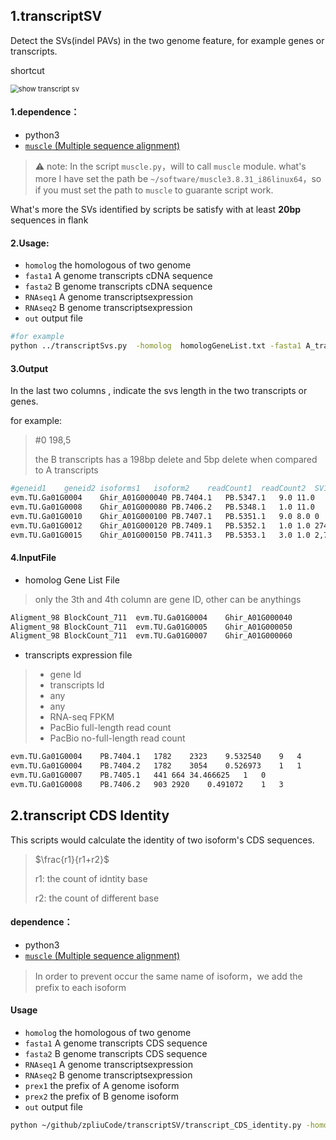 ## 1.transcriptSV

Detect the SVs(indel PAVs) in the two genome feature, for example genes or transcripts.

shortcut

<img src="https://ftp.bmp.ovh/imgs/2020/12/558d13fa9b93b8c3.png" alt="show transcript sv" style="zoom:80%;" />

#### 1.dependence：

+ python3
+ [`muscle` (Multiple sequence alignment)](http://www.drive5.com/)

> :warning:	note: In the script `muscle.py`，will to call `muscle` module. what's more I have set the path be `~/software/muscle3.8.31_i86linux64`，so if  you must set the path to `muscle` to guarante script work.

What's more the SVs identified by scripts be satisfy with at least **20bp** sequences in flank

#### 2.Usage:

+ `homolog` the homologous of two genome
+ `fasta1`  A genome transcripts cDNA sequence 
+ `fasta2`  B genome transcripts cDNA sequence 
+ `RNAseq1` A genome transcriptsexpression
+ `RNAseq2` B genome transcriptsexpression
+ `out`  output file

```bash
#for example
python ../transcriptSvs.py  -homolog  homologGeneList.txt -fasta1 A_transcript_cDNA.fa  -fasta2 B_transcript_cDNA.fa  -RNAseq1 A_transcripts_expression.txt  -RNAseq2 B_transcripts_expression.txt -transcriptSVs.txt 
```

#### 3.Output

In the last two columns , indicate the svs length in the two transcripts or genes.

for example:

> #0	198,5 
>
> the B transcripts has a 198bp delete and 5bp delete when compared to A transcripts

```bash
#geneid1	geneid2	isoforms1	isoform2	readCount1	readCount2	SV1	SV2
evm.TU.Ga01G0004	Ghir_A01G000040	PB.7404.1	PB.5347.1	9.0	11.0	0	4
evm.TU.Ga01G0008	Ghir_A01G000080	PB.7406.2	PB.5348.1	1.0	11.0	1,0	10,208,79,7,96,347,31,52
evm.TU.Ga01G0010	Ghir_A01G000100	PB.7407.1	PB.5351.1	9.0	8.0	0	198,5
evm.TU.Ga01G0012	Ghir_A01G000120	PB.7409.1	PB.5352.1	1.0	1.0	274,86,115	1,1
evm.TU.Ga01G0015	Ghir_A01G000150	PB.7411.3	PB.5353.1	3.0	1.0	2,749,91,0	1

```

#### 4.InputFile

+ homolog Gene List File

> only the 3th and 4th column are gene ID, other can be anythings

```bash
Aligment_98	BlockCount_711	evm.TU.Ga01G0004	Ghir_A01G000040
Aligment_98	BlockCount_711	evm.TU.Ga01G0005	Ghir_A01G000050
Aligment_98	BlockCount_711	evm.TU.Ga01G0007	Ghir_A01G000060
```

+ transcripts expression file

> + gene Id
> + transcripts Id 
> + any
> + any
> + RNA-seq  FPKM
> + PacBio full-length read count 
> + PacBio no-full-length read count 

```bash 
evm.TU.Ga01G0004	PB.7404.1	1782	2323	9.532540	9	4
evm.TU.Ga01G0004	PB.7404.2	1782	3054	0.526973	1	1
evm.TU.Ga01G0007	PB.7405.1	441	664	34.466625	1	0
evm.TU.Ga01G0008	PB.7406.2	903	2920	0.491072	1	3
```

## 2.transcript CDS Identity

This scripts would calculate the identity of two isoform's CDS sequences.

>$\frac{r1}{r1+r2}$
>
>r1: the count of idntity base
>
>r2: the count of different base

#### dependence：

+ python3
+ [`muscle` (Multiple sequence alignment)](http://www.drive5.com/)

> In order to prevent occur the same name of  isoform，we add the prefix to each isoform 

#### Usage 

+ `homolog` the homologous of two genome
+ `fasta1`  A genome transcripts CDS sequence 
+ `fasta2`  B genome transcripts CDS sequence 
+ `RNAseq1` A genome transcriptsexpression
+ `RNAseq2` B genome transcriptsexpression
+ `prex1`  the prefix of A genome  isoform
+ `prex2`  the prefix of B genome  isoform
+ `out`  output file

```bash
python ~/github/zpliuCode/transcriptSV/transcript_CDS_identity.py -homolog ~/work/Alternative/result/homologo/homologGene/Result/D5_vs_Dt_collinearity.txt -fasta1 ~/work/Alternative/result/Gr_result/CO41_42_result/collapse/PacBio_CDS.fa -fasta2 ~/work/Alternative/result/Gh_result/CO31_32_result/collapse/PacBio_CDS.fa  -RNAseq1 D5_PacBio.txt -RNAseq2 TM1_PacBio.txt -prex1 D5  -prex2 Dt  -out transcriptSVs/D5_Dt_isoform_CDS.txt
```

